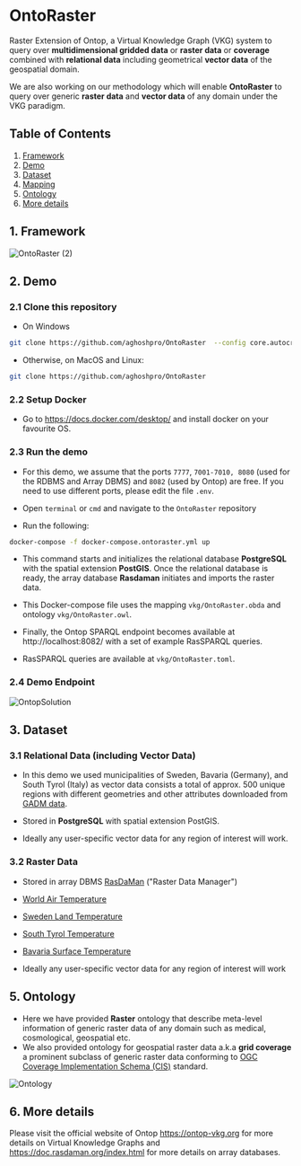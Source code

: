 # OntoRaster
Raster Extension of Ontop, a Virtual Knowledge Graph (VKG) system to query over **multidimensional gridded data** or **raster data** or **coverage** combined with **relational data** including geometrical **vector data** of the geospatial domain.

We are also working on our methodology which will enable **OntoRaster** to query over generic **raster data** and **vector data** of any domain under the VKG paradigm. 

## Table of Contents
1. [Framework](#1-framework)
2. [Demo](#2-demo)
3. [Dataset](#3-dataset)
4. [Mapping](#4-mapping)
5. [Ontology](#5-ontology)
6. [More details](#6-more-details)

## 1. Framework

![OntoRaster (2)](https://github.com/aghoshpro/OntoRaster/assets/71174892/49751ecd-ba5b-49ef-8071-18f68e0dde37)


## 2. Demo

### 2.1 Clone this repository

* On Windows
```sh
git clone https://github.com/aghoshpro/OntoRaster  --config core.autocrlf=input
```

* Otherwise, on MacOS and Linux:
```sh
git clone https://github.com/aghoshpro/OntoRaster
```

### 2.2 Setup Docker
* Go to https://docs.docker.com/desktop/ and install docker on your favourite OS.

### 2.3 Run the demo
* For this demo, we assume that the ports `7777`, `7001-7010, 8080` (used for the RDBMS and Array DBMS) and `8082` (used by Ontop) are free. If you need to use different ports, please edit the file `.env`.

* Open `terminal` or `cmd` and navigate to the `OntoRaster` repository
  
* Run the following:
```sh
docker-compose -f docker-compose.ontoraster.yml up
```

* This command starts and initializes the relational database **PostgreSQL** with the spatial extension **PostGIS**. Once the relational database is ready, the array database **Rasdaman** initiates and imports the raster data.

* This Docker-compose file uses the mapping `vkg/OntoRaster.obda` and ontology `vkg/OntoRaster.owl`.

* Finally, the Ontop SPARQL endpoint becomes available at http://localhost:8082/ 
with a set of example RasSPARQL queries.

* RasSPARQL queries are available at `vkg/OntoRaster.toml`.

### 2.4  Demo Endpoint

![OntopSolution](https://github.com/aghoshpro/OntoRaster/assets/71174892/c4649b67-3810-411e-a6d1-47ab6fbc42df)


## 3. Dataset

### 3.1 Relational Data (including Vector Data)
* In this demo we used municipalities of Sweden, Bavaria (Germany), and South Tyrol (Italy) as vector data consists a total of approx. 500 unique regions with different geometries and other attributes downloaded from [GADM data](https://gadm.org/download_country.html).

* Stored in **PostgreSQL** with spatial extension PostGIS.
  
* Ideally any user-specific vector data for any region of interest will work.   

### 3.2 Raster Data
* Stored in array DBMS [RasDaMan](https://doc.rasdaman.org/index.html) ("Raster Data Manager")
  
* [World Air Temperature](https://psl.noaa.gov/data/gridded/data.UDel_AirT_Precip.html)
* [Sweden Land Temperature](https://lpdaac.usgs.gov/products/mod11a1v061/)
* [South Tyrol Temperature](https://lpdaac.usgs.gov/products/mod11a1v061/)
* [Bavaria Surface Temperature](https://lpdaac.usgs.gov/products/mod11a1v061/)

* Ideally any user-specific vector data for any region of interest will work   


## 5. Ontology
* Here we have provided **Raster** ontology that describe meta-level information of generic raster data of any domain such as medical, cosmological, geospatial etc.
* We also provided ontology for geospatial raster data a.k.a **grid coverage** a prominent subclass of generic raster data conforming to [OGC Coverage Implementation Schema (CIS)](https://docs.ogc.org/is/09-146r8/09-146r8.html) standard. 

![Ontology](https://github.com/aghoshpro/OntoRaster/assets/71174892/d4ba1875-e589-4f36-b108-28b9f5d2cb50)


## 6. More details

Please visit the official website of Ontop https://ontop-vkg.org for more details on Virtual Knowledge Graphs 
and https://doc.rasdaman.org/index.html for more details on array databases.



